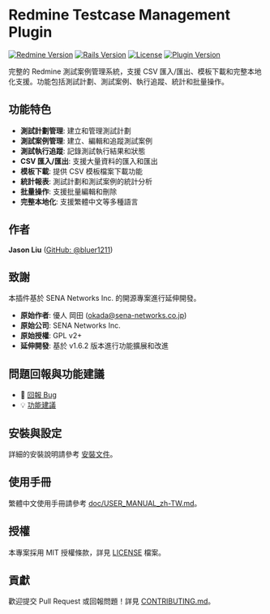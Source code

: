 # Redmine Testcase Management Plugin

[![Redmine Version](https://img.shields.io/badge/Redmine-6.0.6+-red.svg)](https://redmine.org)
[![Rails Version](https://img.shields.io/badge/Rails-7.2.2.1+-green.svg)](https://rubyonrails.org)
[![License](https://img.shields.io/badge/License-GPL%20v2%2B-blue.svg)](LICENSE)
[![Plugin Version](https://img.shields.io/badge/Version-1.6.3-orange.svg)](CHANGELOG.md)

完整的 Redmine 測試案例管理系統，支援 CSV 匯入/匯出、模板下載和完整本地化支援。功能包括測試計劃、測試案例、執行追蹤、統計和批量操作。

## 功能特色

- **測試計劃管理**: 建立和管理測試計劃
- **測試案例管理**: 建立、編輯和追蹤測試案例
- **測試執行追蹤**: 記錄測試執行結果和狀態
- **CSV 匯入/匯出**: 支援大量資料的匯入和匯出
- **模板下載**: 提供 CSV 模板檔案下載功能
- **統計報表**: 測試計劃和測試案例的統計分析
- **批量操作**: 支援批量編輯和刪除
- **完整本地化**: 支援繁體中文等多種語言

## 作者

**Jason Liu** ([GitHub: @bluer1211](https://github.com/bluer1211))

## 致謝

本插件基於 SENA Networks Inc. 的開源專案進行延伸開發。

- **原始作者**: 優人 岡田 (okada@sena-networks.co.jp)
- **原始公司**: SENA Networks Inc.
- **原始授權**: GPL v2+
- **延伸開發**: 基於 v1.6.2 版本進行功能擴展和改進

## 問題回報與功能建議

- 🐛 [回報 Bug](https://github.com/bluer1211/redmine-testcase-management/issues/new?template=bug_report.md)
- 💡 [功能建議](https://github.com/bluer1211/redmine-testcase-management/issues/new?template=feature_request.md)

## 安裝與設定

詳細的安裝說明請參考 [安裝文件](doc/INSTALL.md)。

## 使用手冊

繁體中文使用手冊請參考 [doc/USER_MANUAL_zh-TW.md](doc/USER_MANUAL_zh-TW.md)。

## 授權

本專案採用 MIT 授權條款，詳見 [LICENSE](LICENSE) 檔案。

## 貢獻

歡迎提交 Pull Request 或回報問題！詳見 [CONTRIBUTING.md](CONTRIBUTING.md)。
